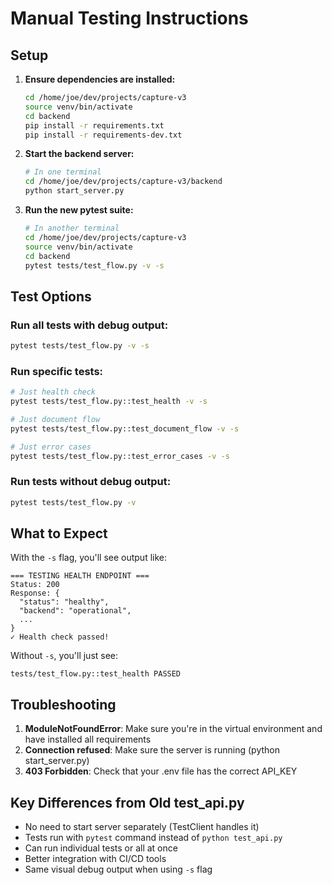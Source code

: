 # Manual Testing Instructions

## Setup

1. **Ensure dependencies are installed:**
   ```bash
   cd /home/joe/dev/projects/capture-v3
   source venv/bin/activate
   cd backend
   pip install -r requirements.txt
   pip install -r requirements-dev.txt
   ```

2. **Start the backend server:**
   ```bash
   # In one terminal
   cd /home/joe/dev/projects/capture-v3/backend
   python start_server.py
   ```

3. **Run the new pytest suite:**
   ```bash
   # In another terminal
   cd /home/joe/dev/projects/capture-v3
   source venv/bin/activate
   cd backend
   pytest tests/test_flow.py -v -s
   ```

## Test Options

### Run all tests with debug output:
```bash
pytest tests/test_flow.py -v -s
```

### Run specific tests:
```bash
# Just health check
pytest tests/test_flow.py::test_health -v -s

# Just document flow
pytest tests/test_flow.py::test_document_flow -v -s

# Just error cases
pytest tests/test_flow.py::test_error_cases -v -s
```

### Run tests without debug output:
```bash
pytest tests/test_flow.py -v
```

## What to Expect

With the `-s` flag, you'll see output like:
```
=== TESTING HEALTH ENDPOINT ===
Status: 200
Response: {
  "status": "healthy",
  "backend": "operational",
  ...
}
✓ Health check passed!
```

Without `-s`, you'll just see:
```
tests/test_flow.py::test_health PASSED
```

## Troubleshooting

1. **ModuleNotFoundError**: Make sure you're in the virtual environment and have installed all requirements
2. **Connection refused**: Make sure the server is running (python start_server.py)
3. **403 Forbidden**: Check that your .env file has the correct API_KEY

## Key Differences from Old test_api.py

- No need to start server separately (TestClient handles it)
- Tests run with `pytest` command instead of `python test_api.py`
- Can run individual tests or all at once
- Better integration with CI/CD tools
- Same visual debug output when using `-s` flag